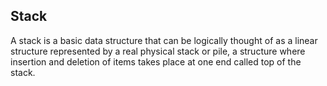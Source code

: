 ## Stack
A stack is a basic data structure that can be logically thought of as a linear structure represented by a real physical stack or pile, a structure where insertion and deletion of items takes place at one end called top of the stack. 
